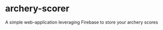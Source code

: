 archery-scorer
==============

A simple web-application leveraging Firebase to store your archery scores
